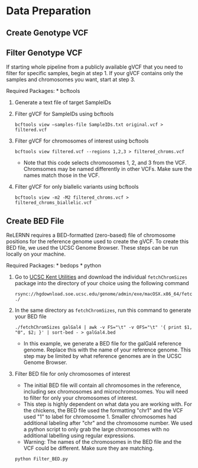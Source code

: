 # Data Preparation

## Create Genotype VCF

## Filter Genotype VCF
If starting whole pipeline from a publicly available gVCF that you need to filter for specific samples, begin at step 1. If your gVCF contains only the samples and chromosomes you want, start at step 3. 

Required Packages:
    * bcftools

1. Generate a text file of target SampleIDs

2. Filter gVCF for SampleIDs using bcftools
    ```
    bcftools view –samples-file SampleIDs.txt original.vcf > filtered.vcf
    ```
3. Filter gVCF for chromosomes of interest using bcftools
    ```
    bcftools view filtered.vcf --regions 1,2,3 > filtered_chroms.vcf
    ```
    * Note that this code selects chromosomes 1, 2, and 3 from the VCF. Chromsomes may be named differently in other VCFs. Make sure the names match those in the VCF. 

4. Filter gVCF for only biallelic variants using bcftools
    ```
    bcftools view -m2 -M2 filtered_chroms.vcf > filtered_chroms_biallelic.vcf
    ```

## Create BED File
ReLERNN requires a BED-formatted (zero-based) file of chromosome positions for the reference genome used to create the gVCF. To create this BED file, we used the UCSC Genome Browser. These steps can be run locally on your machine. 

Required Packages:
    * bedops
    * python

1. Go to [UCSC Kent Utilities](http://hgdownload.soe.ucsc.edu/admin/exe/) and download the individual `fetchChromSizes` package into the directory of your choice using the following command
    ```
    rsync://hgdownload.soe.ucsc.edu/genome/admin/exe/macOSX.x86_64/fetchChromSizes ./
    ```
2. In the same directory as `fetchChromSizes`, run this command to generate your BED file
    ```
    ./fetchChromSizes galGal4 | awk -v FS="\t" -v OFS="\t" '{ print $1, "0", $2; }' | sort-bed - > galGal4.bed
    ```
    * In this example, we generate a BED file for the galGal4 reference genome. Replace this with the name of your reference genome. This step may be limited by what reference genomes are in the UCSC Genome Browser.
   
3. Filter BED file for only chromosomes of interest
   * The initial BED file will contain all chromosomes in the reference, including sex chromosomes and microchromosomes. You will need to filter for only your chromosomes of interest.
   * This step is highly dependent on what data you are working with. For the chickens, the BED file used the formatting "chr1" and the VCF used "1" to label for chromosome 1. Smaller chromosomes had additional labeling after "chr" and the chromosome number. We used a python script to only grab the large chromosomes with no additional labelling using regular expressions.
   * Warning: The names of the chromosomes in the BED file and the VCF could be different. Make sure they are matching.
   ```
   python Filter_BED.py
   ```

   
